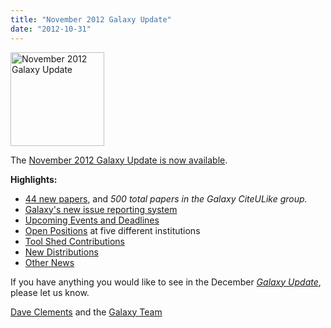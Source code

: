 ```yaml
---
title: "November 2012 Galaxy Update"
date: "2012-10-31"
---
```

<div class='right'><a href='/galaxy-updates/2012-11/'><img src="/src/images/logos/GalaxyUpdate200.png" alt="November 2012 Galaxy Update" width=150 /></a></div>

The [November 2012 Galaxy Update is now available](/galaxy-updates/2012-11/). 

**Highlights:**

* [44 new papers](/galaxy-updates/2012-11/#new-papers), and *500 total papers in the Galaxy CiteULike group.*
* [Galaxy's new issue reporting system](/galaxy-updates/2012-11/#new-trello-issue-board)
* [Upcoming Events and Deadlines](/galaxy-updates/2012-11/#upcoming-events-and-deadlines)
* [Open Positions](/galaxy-updates/2012-11/#whos-hiring) at five different institutions
* [Tool Shed Contributions](/galaxy-updates/2012-11/#toolshed-contributions)
* [New Distributions](/galaxy-updates/2012-11/#new-distributions)
* [Other News](/galaxy-updates/2012-11/#other-news)

If you have anything you would like to see in the December *[Galaxy Update](/galaxy-updates/)*, please let us know.

[Dave Clements](/people/dave-clements/) and the [Galaxy Team](/galaxy-team/)
